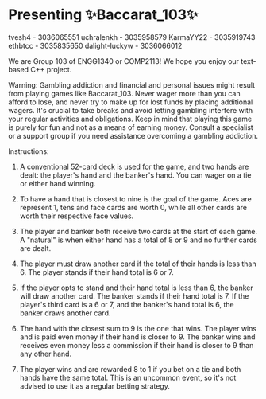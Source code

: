 # Presenting ✨Baccarat_103✨

tvesh4 - 3036065551
uchralenkh - 3035958579
KarmaYY22 - 3035919743
ethbtcc - 3035835650
dalight-luckyw - 3036066012

We are Group 103 of ENGG1340 or COMP2113! We hope you enjoy our text-based C++ project.

Warning:
Gambling addiction and financial and personal issues might result from playing games like Baccarat_103. Never wager more than you can afford to lose, and never try to make up for lost funds by placing additional wagers. It's crucial to take breaks and avoid letting gambling interfere with your regular activities and obligations. Keep in mind that playing this game is purely for fun and not as a means of earning money. Consult a specialist or a support group if you need assistance overcoming a gambling addiction.

Instructions:

1. A conventional 52-card deck is used for the game, and two hands are dealt: the player's hand and the banker's hand. You can wager on a tie or either hand winning.

2. To have a hand that is closest to nine is the goal of the game. Aces are represent 1, tens and face cards are worth 0, while all other cards are worth their respective face values.

3. The player and banker both receive two cards at the start of each game. A "natural" is when either hand has a total of 8 or 9 and no further cards are dealt.

4. The player must draw another card if the total of their hands is less than 6. The player stands if their hand total is 6 or 7.

5. If the player opts to stand and their hand total is less than 6, the banker will draw another card. The banker stands if their hand total is 7. If the player's third card is a 6 or 7, and the banker's hand total is 6, the banker draws another card.

6. The hand with the closest sum to 9 is the one that wins. The player wins and is paid even money if their hand is closer to 9. The banker wins and receives even money less a commission if their hand is closer to 9 than any other hand.

7. The player wins and are rewarded 8 to 1 if you bet on a tie and both hands have the same total. This is an uncommon event, so it's not advised to use it as a regular betting strategy.
